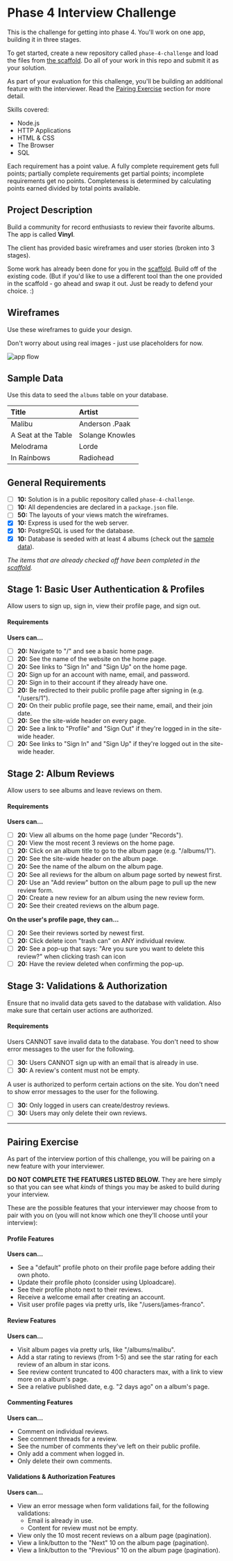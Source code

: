 # Phase 4 Interview Challenge

This is the challenge for getting into phase 4. You'll work on one app, building it in three stages.

To get started, create a new repository called `phase-4-challenge` and load the files from [the scaffold][scaffold]. Do all of your work in this repo and submit it as your solution.

As part of your evaluation for this challenge, you'll be building an additional feature with the interviewer. Read the [Pairing Exercise](#pairing-exercise) section for more detail.

Skills covered:

- Node.js
- HTTP Applications
- HTML & CSS
- The Browser
- SQL

Each requirement has a point value. A fully complete requirement gets full points; partially complete requirements get partial points; incomplete requirements get no points. Completeness is determined by calculating points earned divided by total points available.

## Project Description

Build a community for record enthusiasts to review their favorite albums. The app is called **Vinyl**.

The client has provided basic wireframes and user stories (broken into 3 stages).

Some work has already been done for you in the [scaffold][scaffold]. Build off of the existing code. (But if you'd like to use a different tool than the one provided in the scaffold - go ahead and swap it out. Just be ready to defend your choice. :)

## Wireframes

Use these wireframes to guide your design.

Don't worry about using real images - just use placeholders for now.

![app flow](https://user-images.githubusercontent.com/16725399/27102456-2d2a9950-503a-11e7-8552-6302645e1191.png)

## Sample Data

Use this data to seed the `albums` table on your database.

| Title               | Artist          |
|:--------------------|:----------------|
| Malibu              | Anderson .Paak  |
| A Seat at the Table | Solange Knowles |
| Melodrama           | Lorde           |
| In Rainbows         | Radiohead       |

## General Requirements

- [ ] __10:__ Solution is in a public repository called `phase-4-challenge`.
- [ ] __10:__ All dependencies are declared in a `package.json` file.
- [ ] __50:__ The layouts of your views match the wireframes.
- [x] __10:__ Express is used for the web server.
- [x] __10:__ PostgreSQL is used for the database.
- [x] __10:__ Database is seeded with at least 4 albums (check out the [sample data](#sample-data)).

_The items that are already checked off have been completed in the [scaffold][scaffold]._

## Stage 1: Basic User Authentication & Profiles

Allow users to sign up, sign in, view their profile page, and sign out.

#### Requirements

**Users can...**

- [ ] __20:__ Navigate to "/" and see a basic home page.
- [ ] __20:__ See the name of the website on the home page.
- [ ] __20:__ See links to "Sign In" and "Sign Up" on the home page.
- [ ] __20:__ Sign up for an account with name, email, and password.
- [ ] __20:__ Sign in to their account if they already have one.
- [ ] __20:__ Be redirected to their public profile page after signing in (e.g. "/users/1").
- [ ] __20:__ On their public profile page, see their name, email, and their join date.
- [ ] __20:__ See the site-wide header on every page.
- [ ] __20:__ See a link to "Profile" and "Sign Out" if they're logged in in the site-wide header.
- [ ] __20:__ See links to "Sign In" and "Sign Up" if they're logged out in the site-wide header.

## Stage 2: Album Reviews

Allow users to see albums and leave reviews on them.

#### Requirements

**Users can...**

- [ ] __20:__ View all albums on the home page (under "Records").
- [ ] __20:__ View the most recent 3 reviews on the home page.
- [ ] __20:__ Click on an album title to go to the album page (e.g. "/albums/1").
- [ ] __20:__ See the site-wide header on the album page.
- [ ] __20:__ See the name of the album on the album page.
- [ ] __20:__ See all reviews for the album on album page sorted by newest first.
- [ ] __20:__ Use an "Add review" button on the album page to pull up the new review form.
- [ ] __20:__ Create a new review for an album using the new review form.
- [ ] __20:__ See their created reviews on the album page.

**On the user's profile page, they can...**

- [ ] __20:__ See their reviews sorted by newest first.
- [ ] __20:__ Click delete icon "trash can" on ANY individual review.
- [ ] __20:__ See a pop-up that says: "Are you sure you want to delete this review?" when clicking trash can icon
- [ ] __20:__ Have the review deleted when confirming the pop-up.

## Stage 3: Validations & Authorization

Ensure that no invalid data gets saved to the database with validation. Also make sure that certain user actions are authorized.

#### Requirements

Users CANNOT save invalid data to the database. You don't need to show error messages to the user for the following.

- [ ] __30:__ Users CANNOT sign up with an email that is already in use.
- [ ] __30:__ A review's content must not be empty.

A user is authorized to perform certain actions on the site. You don't need to show error messages to the user for the following.

- [ ] __30:__ Only logged in users can create/destroy reviews.
- [ ] __30:__ Users may only delete their own reviews.

---

## Pairing Exercise

As part of the interview portion of this challenge, you will be pairing on a new feature with your interviewer.

**DO NOT COMPLETE THE FEATURES LISTED BELOW.** They are here simply so that you can see what _kinds_ of things you may be asked to build during your interview.

These are the possible features that your interviewer may choose from to pair with you on (you will not know which one they'll choose until your interview):

#### Profile Features

**Users can...**

- See a "default" profile photo on their profile page before adding their own photo.
- Update their profile photo (consider using Uploadcare).
- See their profile photo next to their reviews.
- Receive a welcome email after creating an account.
- Visit user profile pages via pretty urls, like "/users/james-franco".

#### Review  Features

**Users can...**

- Visit album pages via pretty urls, like "/albums/malibu".
- Add a star rating to reviews (from 1-5) and see the star rating for each review of an album in star icons.
- See review content truncated to 400 characters max, with a link to view more on a album's page.
- See a relative published date, e.g. "2 days ago" on a album's page.

#### Commenting Features

**Users can...**

- Comment on individual reviews.
- See comment threads for a review.
- See the number of comments they've left on their public profile.
- Only add a comment when logged in.
- Only delete their own comments.

#### Validations & Authorization Features

**Users can...**

- View an error message when form validations fail, for the following validations:
  - Email is already in use.
  - Content for review must not be empty.
- View only the 10 most recent reviews on a album page (pagination).
- View a link/button to the "Next" 10 on the album page (pagination).
- View a link/button to the "Previous" 10 on the album page (pagination).

[scaffold]: https://drive.google.com/file/d/0B77MaJi8kPm1TzVLM1dtX2ZMeUU/view?usp=sharing
